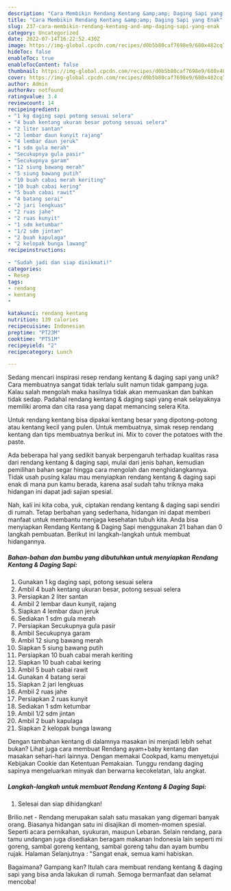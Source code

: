 ```yaml
---
description: "Cara Membikin Rendang Kentang &amp;amp; Daging Sapi yang Enak"
title: "Cara Membikin Rendang Kentang &amp;amp; Daging Sapi yang Enak"
slug: 237-cara-membikin-rendang-kentang-and-amp-daging-sapi-yang-enak
category: Uncategorized
date: 2022-07-14T16:22:52.430Z
image: https://img-global.cpcdn.com/recipes/d0b5b80caf7698e9/680x482cq70/rendang-kentang-daging-sapi-foto-resep-utama.jpg
hideToc: false
enableToc: true
enableTocContent: false
thumbnail: https://img-global.cpcdn.com/recipes/d0b5b80caf7698e9/680x482cq70/rendang-kentang-daging-sapi-foto-resep-utama.jpg
cover: https://img-global.cpcdn.com/recipes/d0b5b80caf7698e9/680x482cq70/rendang-kentang-daging-sapi-foto-resep-utama.jpg
author: Admin
authorAv: notfound
ratingvalue: 3.4
reviewcount: 14
recipeingredient:
- "1 kg daging sapi potong sesuai selera"
- "4 buah kentang ukuran besar potong sesuai selera"
- "2 liter santan"
- "2 lembar daun kunyit rajang"
- "4 lembar daun jeruk"
- "1 sdm gula merah"
- "Secukupnya gula pasir"
- "Secukupnya garam"
- "12 siung bawang merah"
- "5 siung bawang putih"
- "10 buah cabai merah keriting"
- "10 buah cabai kering"
- "5 buah cabai rawit"
- "4 batang serai"
- "2 jari lengkuas"
- "2 ruas jahe"
- "2 ruas kunyit"
- "1 sdm ketumbar"
- "1/2 sdm jintan"
- "2 buah kapulaga"
- "2 kelopak bunga lawang"
recipeinstructions:

- "Sudah jadi dan siap dinikmati!"
categories:
- Resep
tags:
- rendang
- kentang
- 

katakunci: rendang kentang  
nutrition: 139 calories
recipecuisine: Indonesian
preptime: "PT23M"
cooktime: "PT51M"
recipeyield: "2"
recipecategory: Lunch

---
```





Sedang mencari inspirasi resep rendang kentang &amp; daging sapi yang unik? Cara membuatnya sangat tidak terlalu sulit namun tidak gampang juga. Kalau salah mengolah maka hasilnya tidak akan memuaskan dan bahkan tidak sedap. Padahal rendang kentang &amp; daging sapi yang enak selayaknya memiliki aroma dan cita rasa yang dapat memancing selera Kita.





Untuk rendang kentang bisa dipakai kentang besar yang dipotong-potong atau kentang kecil yang pulen. Untuk membuatnya, simak resep rendang kentang dan tips membuatnya berikut ini. Mix to cover the potatoes with the paste.

Ada beberapa hal yang sedikit banyak berpengaruh terhadap kualitas rasa dari rendang kentang &amp; daging sapi, mulai dari jenis bahan, kemudian pemilihan bahan segar hingga cara mengolah dan menghidangkannya. Tidak usah pusing kalau mau menyiapkan rendang kentang &amp; daging sapi enak di mana pun kamu berada, karena asal sudah tahu triknya maka hidangan ini dapat jadi sajian spesial.






Nah, kali ini kita coba, yuk, ciptakan rendang kentang &amp; daging sapi sendiri di rumah. Tetap berbahan yang sederhana, hidangan ini dapat memberi manfaat untuk membantu menjaga kesehatan tubuh kita. Anda bisa menyiapkan Rendang Kentang &amp; Daging Sapi menggunakan 21 bahan dan 0 langkah pembuatan. Berikut ini langkah-langkah untuk membuat hidangannya.

<!--inarticleads1-->

##### Bahan-bahan dan bumbu yang dibutuhkan untuk menyiapkan Rendang Kentang &amp; Daging Sapi:

1. Gunakan 1 kg daging sapi, potong sesuai selera
1. Ambil 4 buah kentang ukuran besar, potong sesuai selera
1. Persiapkan 2 liter santan
1. Ambil 2 lembar daun kunyit, rajang
1. Siapkan 4 lembar daun jeruk
1. Sediakan 1 sdm gula merah
1. Persiapkan Secukupnya gula pasir
1. Ambil Secukupnya garam
1. Ambil 12 siung bawang merah
1. Siapkan 5 siung bawang putih
1. Persiapkan 10 buah cabai merah keriting
1. Siapkan 10 buah cabai kering
1. Ambil 5 buah cabai rawit
1. Gunakan 4 batang serai
1. Siapkan 2 jari lengkuas
1. Ambil 2 ruas jahe
1. Persiapkan 2 ruas kunyit
1. Sediakan 1 sdm ketumbar
1. Ambil 1/2 sdm jintan
1. Ambil 2 buah kapulaga
1. Siapkan 2 kelopak bunga lawang


Dengan tambahan kentang di dalamnya masakan ini menjadi lebih sehat bukan? Lihat juga cara membuat Rendang ayam+baby kentang dan masakan sehari-hari lainnya. Dengan memakai Cookpad, kamu menyetujui Kebijakan Cookie dan Ketentuan Pemakaian. Tunggu rendang daging sapinya mengeluarkan minyak dan berwarna kecokelatan, lalu angkat. 

<!--inarticleads2-->

##### Langkah-langkah untuk membuat Rendang Kentang &amp; Daging Sapi:


1. Selesai dan siap dihidangkan!

Brilio.net - Rendang merupakan salah satu masakan yang digemari banyak orang. Biasanya hidangan satu ini disajikan di momen-momen spesial. Seperti acara pernikahan, syukuran, maupun Lebaran. Selain rendang, para tamu undangan juga disediakan beragam makanan Indonesia lain seperti mi goreng, sambal goreng kentang, sambal goreng tahu dan ayam bumbu rujak. Halaman Selanjutnya : &#34;Sangat enak, semua kami habiskan. 

Bagaimana? Gampang kan? Itulah cara membuat rendang kentang &amp; daging sapi yang bisa anda lakukan di rumah. Semoga bermanfaat dan selamat mencoba!
